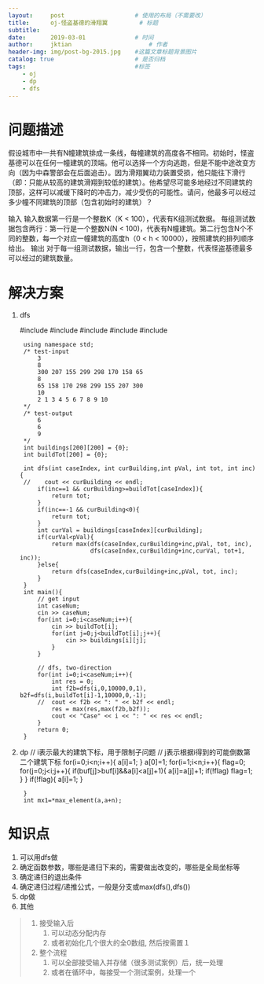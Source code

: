 ```yaml
---
layout:     post   				    # 使用的布局（不需要改）
title:      oj-怪盗基德的滑翔翼			# 标题 
subtitle:  	 
date:       2019-03-01				# 时间
author:     jktian 						# 作者
header-img: img/post-bg-2015.jpg 	#这篇文章标题背景图片
catalog: true 						# 是否归档
tags:								#标签
    - oj
    - dp
    - dfs
---
```


# 问题描述
假设城市中一共有N幢建筑排成一条线，每幢建筑的高度各不相同。初始时，怪盗基德可以在任何一幢建筑的顶端。他可以选择一个方向逃跑，但是不能中途改变方向（因为中森警部会在后面追击）。因为滑翔翼动力装置受损，他只能往下滑行（即：只能从较高的建筑滑翔到较低的建筑）。他希望尽可能多地经过不同建筑的顶部，这样可以减缓下降时的冲击力，减少受伤的可能性。请问，他最多可以经过多少幢不同建筑的顶部（包含初始时的建筑）？


输入
输入数据第一行是一个整数K（K < 100），代表有K组测试数据。 
每组测试数据包含两行：第一行是一个整数N(N < 100)，代表有N幢建筑。第二行包含N个不同的整数，每一个对应一幢建筑的高度h（0 < h < 10000），按照建筑的排列顺序给出。
输出
对于每一组测试数据，输出一行，包含一个整数，代表怪盗基德最多可以经过的建筑数量。

# 解决方案

1. dfs

    #include<iostream>
        #include<cmath>
        #include<string>
        #include<iterator>
        #include<algorithm>
    
        using namespace std;
        /* test-input
            3
            8
            300 207 155 299 298 170 158 65
            8
            65 158 170 298 299 155 207 300
            10
            2 1 3 4 5 6 7 8 9 10
        */
        /* test-output
            6
            6
            9
        */
        int buildings[200][200] = {0};
        int buildTot[200] = {0};
        
        int dfs(int caseIndex, int curBuilding,int pVal, int tot, int inc){
        //    cout << curBuilding << endl;
            if(inc==1 && curBuilding>=buildTot[caseIndex]){
                return tot;
            }
            if(inc==-1 && curBuilding<0){
                return tot;
            }
            int curVal = buildings[caseIndex][curBuilding];
            if(curVal<pVal){
                return max(dfs(caseIndex,curBuilding+inc,pVal, tot, inc),
                           dfs(caseIndex,curBuilding+inc,curVal, tot+1, inc));
            }else{
                return dfs(caseIndex,curBuilding+inc,pVal, tot, inc);
            }
        }
        int main(){
            // get input
            int caseNum;
            cin >> caseNum;
            for(int i=0;i<caseNum;i++){
                cin >> buildTot[i];
                for(int j=0;j<buildTot[i];j++){
                    cin >> buildings[i][j];
                }
            }
        
            // dfs, two-direction
            for(int i=0;i<caseNum;i++){
                int res = 0;
                int f2b=dfs(i,0,10000,0,1), b2f=dfs(i,buildTot[i]-1,10000,0,-1);
            //  cout << f2b << ": " << b2f << endl;
                res = max(res,max(f2b,b2f));
                cout << "Case" << i << ": " << res << endl;
            }
            return 0;
        }
2. dp
		// i表示最大的建筑下标，用于限制子问题
        // j表示根据i得到的可能倒数第二个建筑下标
	    for(i=0;i<n;i++){
            a[i]=1;
        }
        a[0]=1;
        for(i=1;i<n;i++){
            flag=0;
            for(j=0;j<i;j++){
                if(buf[j]>buf[i]&&a[i]<a[j]+1){
                    a[i]=a[j]+1;
                    if(!flag)
                        flag=1;
                }
            }
            if(!flag){
                a[i]=1;
            }
    
        }
        int mx1=*max_element(a,a+n);

# 知识点

1. 可以用dfs做
  1. 确定函数参数，哪些是递归下来的，需要做出改变的，哪些是全局坐标等
  2. 确定递归的退出条件
  3. 确定递归过程/递推公式，一般是分支或max(dfs(),dfs())
2. dp做
3. 其他
> 1. 接受输入后
>    1. 可以动态分配内存
>    2. 或者初始化几个很大的全0数组, 然后按需置１
> 2. 整个流程
>    1. 可以全部接受输入并存储（很多测试案例）后，统一处理
>    2. 或者在循环中，每接受一个测试案例，处理一个